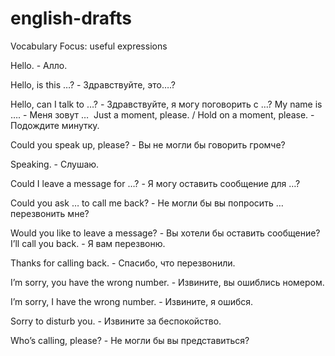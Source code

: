 # english-drafts


Vocabulary Focus: useful expressions

Hello. - Алло.

Hello, is this …? - Здравствуйте, это….?

Hello, can I talk to …? - Здравствуйте, я могу поговорить с …?
My name is …. - Меня зовут …
﻿
Just a moment, please. / Hold on a moment, please. - Подождите минутку.

Could you speak up, please? - Вы не могли бы говорить громче?

Speaking. - Слушаю.

Could I leave a message for …? - Я могу оставить сообщение для …?

Could you ask … to call me back? - Не могли бы вы попросить … перезвонить мне?

Would you like to leave a message? - Вы хотели бы оставить сообщение?
﻿
I’ll call you back. - Я вам перезвоню.

Thanks for calling back. - Спасибо, что перезвонили.

I’m sorry, you have the wrong number. - Извините, вы ошиблись номером.

I’m sorry, I have the wrong number. - Извините, я ошибся.

Sorry to disturb you. - Извините за беспокойство.

Who’s calling, please? - Не могли бы вы представиться?
